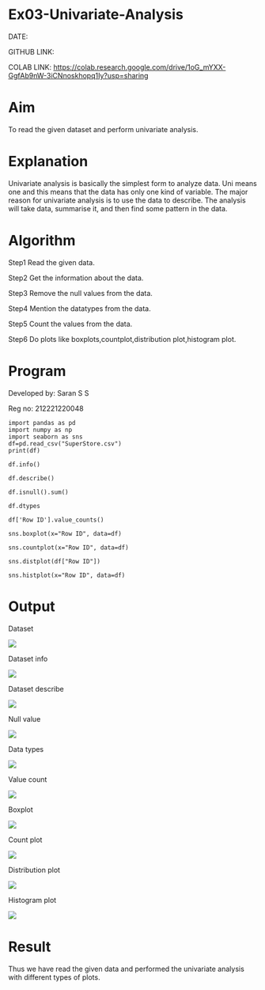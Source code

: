 # Ex03-Univariate-Analysis

DATE: 

GITHUB LINK: 

COLAB LINK:  https://colab.research.google.com/drive/1oG_mYXX-GgfAb9nW-3iCNnoskhopq1Iy?usp=sharing


# Aim
To read the given dataset and perform univariate analysis.

# Explanation

Univariate analysis is basically the simplest form to analyze data. Uni means one and this means that the data has only one kind of variable. The major reason for univariate analysis is to use the data to describe. The analysis will take data, summarise it, and then find some pattern in the data.

# Algorithm
Step1 Read the given data.

Step2 Get the information about the data.

Step3 Remove the null values from the data.

Step4 Mention the datatypes from the data.

Step5 Count the values from the data.

Step6 Do plots like boxplots,countplot,distribution plot,histogram plot.

# Program

Developed by: Saran S S

Reg no: 212221220048

```
import pandas as pd
import numpy as np
import seaborn as sns
df=pd.read_csv("SuperStore.csv")
print(df)

df.info()

df.describe()

df.isnull().sum()

df.dtypes

df['Row ID'].value_counts()

sns.boxplot(x="Row ID", data=df)

sns.countplot(x="Row ID", data=df)

sns.distplot(df["Row ID"])

sns.histplot(x="Row ID", data=df)

```

# Output

Dataset

![](https://github.com/saran7d/Ex03-Univariate-Analysis/blob/main/1.jpeg)



Dataset info

![](https://github.com/saran7d/Ex03-Univariate-Analysis/blob/main/2.jpeg)



Dataset describe

![](https://github.com/saran7d/Ex03-Univariate-Analysis/blob/main/3.jpeg)



Null value

![](https://github.com/saran7d/Ex03-Univariate-Analysis/blob/main/4.jpeg)



Data types

![](https://github.com/saran7d/Ex03-Univariate-Analysis/blob/main/5.jpeg)



Value count

![](https://github.com/saran7d/Ex03-Univariate-Analysis/blob/main/6.jpeg)



Boxplot

![](https://github.com/saran7d/Ex03-Univariate-Analysis/blob/main/7.jpeg)



Count plot

![](https://github.com/saran7d/Ex03-Univariate-Analysis/blob/main/8.jpeg)



Distribution plot

![](https://github.com/saran7d/Ex03-Univariate-Analysis/blob/main/9.jpeg)



Histogram plot

![](https://github.com/saran7d/Ex03-Univariate-Analysis/blob/main/99(10).jpeg)

# Result
Thus we have read the given data and performed the univariate analysis with different types of plots.
